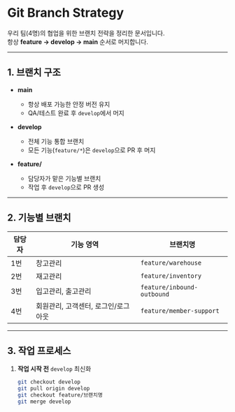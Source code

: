 # Git Branch Strategy

우리 팀(4명)의 협업을 위한 브랜치 전략을 정리한 문서입니다.  
항상 **feature → develop → main** 순서로 머지합니다.  

---

## 1. 브랜치 구조

- **main**
  - 항상 배포 가능한 안정 버전 유지
  - QA/테스트 완료 후 `develop`에서 머지

- **develop**
  - 전체 기능 통합 브랜치
  - 모든 기능(`feature/*`)은 `develop`으로 PR 후 머지

- **feature/**
  - 담당자가 맡은 기능별 브랜치
  - 작업 후 `develop`으로 PR 생성

---

## 2. 기능별 브랜치

| 담당자 | 기능 영역 | 브랜치명 |
|--------|-----------|----------|
| 1번 | 창고관리 | `feature/warehouse` |
| 2번 | 재고관리 | `feature/inventory` |
| 3번 | 입고관리, 출고관리 | `feature/inbound-outbound` |
| 4번 | 회원관리, 고객센터, 로그인/로그아웃 | `feature/member-support` |

---

## 3. 작업 프로세스

1. **작업 시작 전** `develop` 최신화
   ```bash
   git checkout develop
   git pull origin develop
   git checkout feature/브랜치명
   git merge develop
